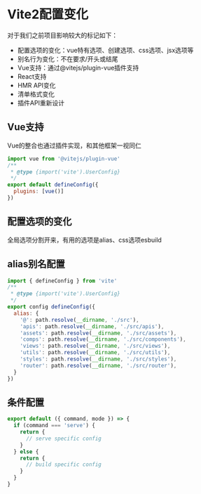 # Vite2配置变化
对于我们之前项目影响较大的标记如下：
- 配置选项的变化：vue特有选项、创建选项、css选项、jsx选项等
- 别名行为变化：不在要求/开头或结尾
- Vue支持：通过@vitejs/plugin-vue插件支持
- React支持
- HMR API变化
- 清单格式变化
- 插件API重新设计

## Vue支持
Vue的整合也通过插件实现，和其他框架一视同仁
``` js
import vue from '@vitejs/plugin-vue'
/**
 * @type {import('vite').UserConfig}
 */
export default defineConfig({
  plugins: [vue()]
})
```

## 配置选项的变化
全局选项分割开来，有用的选项是alias、css选项esbuild

## alias别名配置
``` js
import { defineConfig } from 'vite'
/**
 * @type {import('vite').UserConfig}
 */
export config defineConfig({
  alias: {
    '@': path.resolve(__dirname, './src'),
    'apis': path.resolve(__dirname, './src/apis'),
    'assets': path.resolve(__dirname, './src/assets'),
    'comps': path.resolve(__dirname, './src/components'),
    'views': path.resolve(__dirname, './src/views'),
    'utils': path.resolve(__dirname, './src/utils'),
    'styles': path.resolve(__dirname, './src/styles'),
    'router': path.resolve(__dirname, './src/router'),
  }
})
```

## 条件配置
``` js
export default ({ command, mode }) => {
  if (command === 'serve') {
    return {
      // serve specific config
    }
  } else {
    return {
      // build specific config
    }
  }
}
```

